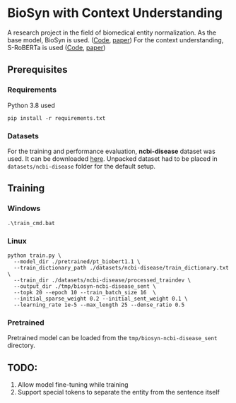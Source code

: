 # BioSyn with Context Understanding

A research project in the field of biomedical entity normalization.
As the base model, BioSyn is used. ([Code](https://github.com/dmis-lab/BioSyn), [paper](https://arxiv.org/abs/2005.00239))
For the context understanding, S-RoBERTa is used ([Code](https://github.com/UKPLab/sentence-transformers), [paper](https://arxiv.org/abs/1908.10084))

## Prerequisites

### Requirements
Python 3.8 used

```
pip install -r requirements.txt
```

### Datasets

For the training and performance evaluation, **ncbi-disease** dataset was used. It can be downloaded [here](https://drive.google.com/open?id=1nqTQba0IcJiXUal7fx3s-KUFRCfMPpaj).
Unpacked dataset had to be placed in `datasets/ncbi-disease` folder for the default setup.

## Training

### Windows

```
.\train_cmd.bat
```

### Linux
```
python train.py \
  --model_dir ./pretrained/pt_biobert1.1 \
  --train_dictionary_path ./datasets/ncbi-disease/train_dictionary.txt \
  --train_dir ./datasets/ncbi-disease/processed_traindev \
  --output_dir ./tmp/biosyn-ncbi-disease_sent \
  --topk 20 --epoch 10 --train_batch_size 16  \
  --initial_sparse_weight 0.2 --initial_sent_weight 0.1 \
  --learning_rate 1e-5 --max_length 25 --dense_ratio 0.5
```

### Pretrained

Pretrained model can be loaded from the `tmp/biosyn-ncbi-disease_sent` directory.

## TODO:

1. Allow model fine-tuning while training
2. Support special tokens to separate the entity from the sentence itself

